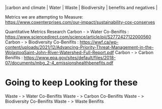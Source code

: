 |carbon and climate | Water | Waste | Biodiversity
| benefits and negatives | 

Metrics we are attempting to Measure: https://www.coxenterprises.com/our-impact/sustainability-cox-conserves

Quantitative Metrics Research
Carbon - > Water Co-Benifits : https://www.sciencedirect.com/science/article/pii/S2772427122000560
Carbon - > Biodiversity Co-Benifits : https://wwf.ca/wp-content/uploads/2021/12/Advancing-Priority-Threat-Management-in-the-WolastoqSaint-John-River-Watershed-Full-Report.pdf
Carbon - > Carbon Benifits : https://www.epa.gov/sites/default/files/2018-07/documents/mbg_2-4_emissionshealthbenefits.pdf

# Going to keep Looking for these
Waste - > Water Co-Benifits
Waste - > Carbon Co-Benifits
Waste - > Biodiversity Co-Benifits
Waste - > Waste Benifits